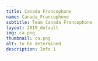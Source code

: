```yaml
---
title: Canada Francophone
name: Canada_Francophone
subtitle: Team Canada Francophone
layout: 2019_default
img: ca.png
thumbnail: ca.png
alt: To be determined
description: Info 1
---
```

